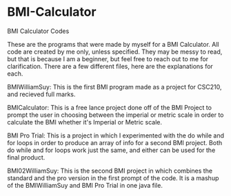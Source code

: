 # BMI-Calculator
BMI Calculator Codes

These are the programs that were made by myself for a BMI Calculator.
All code are created by me only, unless specified.
They may be messy to read, but that is because I am a beginner, but feel free to reach out to me for clarification.
There are a few different files, here are the explanations for each.


BMIWilliamSuy: This is the first BMI program made as a project for CSC210, and recieved full marks.

BMICalculator: This is a free lance project done off of the BMI Project to prompt the user in choosing between the imperial or metric scale in order to calculate the BMI whether it's Imperial or Metric scale.

BMI Pro Trial: This is a project in which I experimented with the do while and for loops in order to produce an array of info for a second BMI project. Both do while and for loops work just the same, and either can be used for the final product.

BMI02WilliamSuy: This is the second BMI project in which combines the standard and the pro version in the first prompt of the code. It is a mashup of the BMIWilliamSuy and BMI Pro Trial in one java file.
